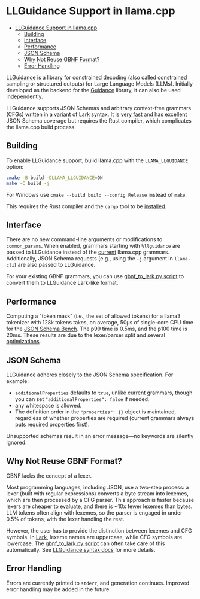 # LLGuidance Support in llama.cpp

- [LLGuidance Support in llama.cpp](#llguidance-support-in-llamacpp)
  - [Building](#building)
  - [Interface](#interface)
  - [Performance](#performance)
  - [JSON Schema](#json-schema)
  - [Why Not Reuse GBNF Format?](#why-not-reuse-gbnf-format)
  - [Error Handling](#error-handling)

[LLGuidance](https://github.com/guidance-ai/llguidance) is a library for constrained decoding (also called constrained sampling or structured outputs) for Large Language Models (LLMs). Initially developed as the backend for the [Guidance](https://github.com/guidance-ai/guidance) library, it can also be used independently.

LLGuidance supports JSON Schemas and arbitrary context-free grammars (CFGs) written in a [variant](https://github.com/guidance-ai/llguidance/blob/main/docs/syntax.md) of Lark syntax. It is [very fast](https://github.com/guidance-ai/jsonschemabench/tree/main/maskbench) and has [excellent](https://github.com/guidance-ai/llguidance/blob/main/docs/json_schema.md) JSON Schema coverage but requires the Rust compiler, which complicates the llama.cpp build process.

## Building

To enable LLGuidance support, build llama.cpp with the `LLAMA_LLGUIDANCE` option:

```sh
cmake -B build -DLLAMA_LLGUIDANCE=ON
make -C build -j
```

For Windows use `cmake --build build --config Release` instead of `make`.

This requires the Rust compiler and the `cargo` tool to be [installed](https://www.rust-lang.org/tools/install).

## Interface

There are no new command-line arguments or modifications to `common_params`. When enabled, grammars starting with `%llguidance` are passed to LLGuidance instead of the [current](../grammars/README.md) llama.cpp grammars. Additionally, JSON Schema requests (e.g., using the `-j` argument in `llama-cli`) are also passed to LLGuidance.

For your existing GBNF grammars, you can use [gbnf_to_lark.py script](https://github.com/guidance-ai/llguidance/blob/main/python/llguidance/gbnf_to_lark.py) to convert them to LLGuidance Lark-like format.

## Performance

Computing a "token mask" (i.e., the set of allowed tokens) for a llama3 tokenizer with 128k tokens takes, on average, 50μs of single-core CPU time for the [JSON Schema Bench](https://github.com/guidance-ai/jsonschemabench). The p99 time is 0.5ms, and the p100 time is 20ms. These results are due to the lexer/parser split and several [optimizations](https://github.com/guidance-ai/llguidance/blob/main/docs/optimizations.md).

## JSON Schema

LLGuidance adheres closely to the JSON Schema specification. For example:

- `additionalProperties` defaults to `true`, unlike current grammars, though you can set `"additionalProperties": false` if needed.
- any whitespace is allowed.
- The definition order in the `"properties": {}` object is maintained, regardless of whether properties are required (current grammars always puts required properties first).

Unsupported schemas result in an error message—no keywords are silently ignored.

## Why Not Reuse GBNF Format?

GBNF lacks the concept of a lexer.

Most programming languages, including JSON, use a two-step process: a lexer (built with regular expressions) converts a byte stream into lexemes, which are then processed by a CFG parser. This approach is faster because lexers are cheaper to evaluate, and there is ~10x fewer lexemes than bytes.
LLM tokens often align with lexemes, so the parser is engaged in under 0.5% of tokens, with the lexer handling the rest.

However, the user has to provide the distinction between lexemes and CFG symbols. In [Lark](https://github.com/lark-parser/lark), lexeme names are uppercase, while CFG symbols are lowercase.
The [gbnf_to_lark.py script](https://github.com/guidance-ai/llguidance/blob/main/scripts/gbnf_to_lark.py) can often take care of this automatically.
See [LLGuidance syntax docs](https://github.com/guidance-ai/llguidance/blob/main/docs/syntax.md#terminals-vs-rules) for more details.

## Error Handling

Errors are currently printed to `stderr`, and generation continues. Improved error handling may be added in the future.

